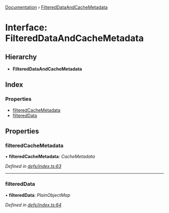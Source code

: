 [Documentation](../README.md) › [FilteredDataAndCacheMetadata](filtereddataandcachemetadata.md)

# Interface: FilteredDataAndCacheMetadata

## Hierarchy

* **FilteredDataAndCacheMetadata**

## Index

### Properties

* [filteredCacheMetadata](filtereddataandcachemetadata.md#filteredcachemetadata)
* [filteredData](filtereddataandcachemetadata.md#filtereddata)

## Properties

###  filteredCacheMetadata

• **filteredCacheMetadata**: *CacheMetadata*

*Defined in [defs/index.ts:63](https://github.com/badbatch/graphql-box/blob/f1852d90/packages/client/src/defs/index.ts#L63)*

___

###  filteredData

• **filteredData**: *PlainObjectMap*

*Defined in [defs/index.ts:64](https://github.com/badbatch/graphql-box/blob/f1852d90/packages/client/src/defs/index.ts#L64)*
